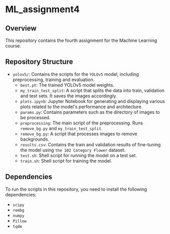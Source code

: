 # ML_assignment4

## Overview
This repository contains the fourth assignment for the Machine Learning course.

## Repository Structure
- `yolov5/`: Contains the scripts for the `YOLOv5` model, including preprocessing, training and evaluation.
  - `best.pt`: The trained YOLOv5 model weights.
  - `my_train_test_split`: A script that splits the data into train, validation and test sets. It saves the images accordingly.
  - `plots.ipynb`: Jupyter Notebook for generating and displaying various plots related to the model's performance and architecture.
  - `params.py`: Contains parameters such as the directory of images to be processed.
  - `preprocessing`: The main script of the preprocessing. Runs `remove_bg.py` and `my_train_test_split`.
  - `remove_bg.py`: A script that processes images to remove backgrounds.
  - `results.csv`: Contains the train and validation results of fine-tuning the model using `the 102 Category Flower` dataset.
  - `test.sh`: Shell script for running the model on a test set.
  - `train.sh`: Shell script for training the model.

## Dependencies
To run the scripts in this repository, you need to install the following dependencies:
- `scipy`
- `rembg`
- `numpy`
- `Pillow`
- `tqdm`

